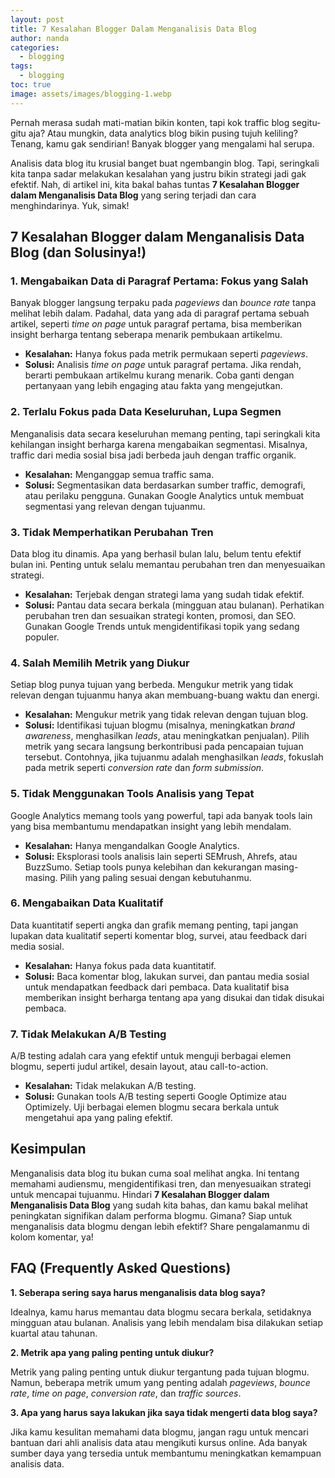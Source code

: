 ```yaml
---
layout: post
title: 7 Kesalahan Blogger Dalam Menganalisis Data Blog
author: nanda
categories:
  - blogging
tags:
  - blogging
toc: true
image: assets/images/blogging-1.webp
---
```



Pernah merasa sudah mati-matian bikin konten, tapi kok traffic blog segitu-gitu aja? Atau mungkin, data analytics blog bikin pusing tujuh keliling? Tenang, kamu gak sendirian! Banyak blogger yang mengalami hal serupa.

Analisis data blog itu krusial banget buat ngembangin blog. Tapi, seringkali kita tanpa sadar melakukan kesalahan yang justru bikin strategi jadi gak efektif. Nah, di artikel ini, kita bakal bahas tuntas **7 Kesalahan Blogger dalam Menganalisis Data Blog** yang sering terjadi dan cara menghindarinya. Yuk, simak!

## 7 Kesalahan Blogger dalam Menganalisis Data Blog (dan Solusinya!)

### 1\. Mengabaikan Data di Paragraf Pertama: Fokus yang Salah

Banyak blogger langsung terpaku pada _pageviews_ dan _bounce rate_ tanpa melihat lebih dalam. Padahal, data yang ada di paragraf pertama sebuah artikel, seperti _time on page_ untuk paragraf pertama, bisa memberikan insight berharga tentang seberapa menarik pembukaan artikelmu.

- **Kesalahan:** Hanya fokus pada metrik permukaan seperti _pageviews_.
- **Solusi:** Analisis _time on page_ untuk paragraf pertama. Jika rendah, berarti pembukaan artikelmu kurang menarik. Coba ganti dengan pertanyaan yang lebih engaging atau fakta yang mengejutkan.

### 2\. Terlalu Fokus pada Data Keseluruhan, Lupa Segmen

Menganalisis data secara keseluruhan memang penting, tapi seringkali kita kehilangan insight berharga karena mengabaikan segmentasi. Misalnya, traffic dari media sosial bisa jadi berbeda jauh dengan traffic organik.

- **Kesalahan:** Menganggap semua traffic sama.
- **Solusi:** Segmentasikan data berdasarkan sumber traffic, demografi, atau perilaku pengguna. Gunakan Google Analytics untuk membuat segmentasi yang relevan dengan tujuanmu.

### 3\. Tidak Memperhatikan Perubahan Tren

Data blog itu dinamis. Apa yang berhasil bulan lalu, belum tentu efektif bulan ini. Penting untuk selalu memantau perubahan tren dan menyesuaikan strategi.

- **Kesalahan:** Terjebak dengan strategi lama yang sudah tidak efektif.
- **Solusi:** Pantau data secara berkala (mingguan atau bulanan). Perhatikan perubahan tren dan sesuaikan strategi konten, promosi, dan SEO. Gunakan Google Trends untuk mengidentifikasi topik yang sedang populer.

### 4\. Salah Memilih Metrik yang Diukur

Setiap blog punya tujuan yang berbeda. Mengukur metrik yang tidak relevan dengan tujuanmu hanya akan membuang-buang waktu dan energi.

- **Kesalahan:** Mengukur metrik yang tidak relevan dengan tujuan blog.
- **Solusi:** Identifikasi tujuan blogmu (misalnya, meningkatkan _brand awareness_, menghasilkan _leads_, atau meningkatkan penjualan). Pilih metrik yang secara langsung berkontribusi pada pencapaian tujuan tersebut. Contohnya, jika tujuanmu adalah menghasilkan _leads_, fokuslah pada metrik seperti _conversion rate_ dan _form submission_.

### 5\. Tidak Menggunakan Tools Analisis yang Tepat

Google Analytics memang tools yang powerful, tapi ada banyak tools lain yang bisa membantumu mendapatkan insight yang lebih mendalam.

- **Kesalahan:** Hanya mengandalkan Google Analytics.
- **Solusi:** Eksplorasi tools analisis lain seperti SEMrush, Ahrefs, atau BuzzSumo. Setiap tools punya kelebihan dan kekurangan masing-masing. Pilih yang paling sesuai dengan kebutuhanmu.

### 6\. Mengabaikan Data Kualitatif

Data kuantitatif seperti angka dan grafik memang penting, tapi jangan lupakan data kualitatif seperti komentar blog, survei, atau feedback dari media sosial.

- **Kesalahan:** Hanya fokus pada data kuantitatif.
- **Solusi:** Baca komentar blog, lakukan survei, dan pantau media sosial untuk mendapatkan feedback dari pembaca. Data kualitatif bisa memberikan insight berharga tentang apa yang disukai dan tidak disukai pembaca.

### 7\. Tidak Melakukan A/B Testing

A/B testing adalah cara yang efektif untuk menguji berbagai elemen blogmu, seperti judul artikel, desain layout, atau call-to-action.

- **Kesalahan:** Tidak melakukan A/B testing.
- **Solusi:** Gunakan tools A/B testing seperti Google Optimize atau Optimizely. Uji berbagai elemen blogmu secara berkala untuk mengetahui apa yang paling efektif.

## Kesimpulan

Menganalisis data blog itu bukan cuma soal melihat angka. Ini tentang memahami audiensmu, mengidentifikasi tren, dan menyesuaikan strategi untuk mencapai tujuanmu. Hindari **7 Kesalahan Blogger dalam Menganalisis Data Blog** yang sudah kita bahas, dan kamu bakal melihat peningkatan signifikan dalam performa blogmu. Gimana? Siap untuk menganalisis data blogmu dengan lebih efektif? Share pengalamanmu di kolom komentar, ya!

## FAQ (Frequently Asked Questions)

**1\. Seberapa sering saya harus menganalisis data blog saya?**

Idealnya, kamu harus memantau data blogmu secara berkala, setidaknya mingguan atau bulanan. Analisis yang lebih mendalam bisa dilakukan setiap kuartal atau tahunan.

**2\. Metrik apa yang paling penting untuk diukur?**

Metrik yang paling penting untuk diukur tergantung pada tujuan blogmu. Namun, beberapa metrik umum yang penting adalah _pageviews_, _bounce rate_, _time on page_, _conversion rate_, dan _traffic sources_.

**3\. Apa yang harus saya lakukan jika saya tidak mengerti data blog saya?**

Jika kamu kesulitan memahami data blogmu, jangan ragu untuk mencari bantuan dari ahli analisis data atau mengikuti kursus online. Ada banyak sumber daya yang tersedia untuk membantumu meningkatkan kemampuan analisis data.
